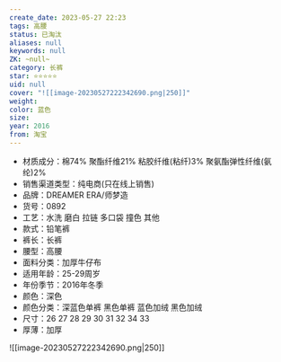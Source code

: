 ```yaml
---
create_date: 2023-05-27 22:23
tags: 高腰
status: 已淘汰
aliases: null
keywords: null
ZK: ~null~
category: 长裤
star: ⭐⭐⭐⭐⭐
uid: null
cover: "![[image-20230527222342690.png|250]]"
weight: 
color: 蓝色
size: 
year: 2016
from: 淘宝
---
```


-   材质成分：棉74% 聚酯纤维21% 粘胶纤维(粘纤)3% 聚氨酯弹性纤维(氨纶)2%
-   销售渠道类型：纯电商(只在线上销售)
-   品牌：DREAMER ERA/师梦造
-   货号：0892
-   工艺：水洗 磨白 拉链 多口袋 撞色 其他
-   款式：铅笔裤
-   裤长：长裤
-   腰型：高腰
-   面料分类：加厚牛仔布
-   适用年龄：25-29周岁
-   年份季节：2016年冬季
-   颜色：深色
-   颜色分类：深蓝色单裤 黑色单裤 蓝色加绒 黑色加绒
-   尺寸：26 27 28 29 30 31 32 34 33
-   厚薄：加厚

![[image-20230527222342690.png|250]]

